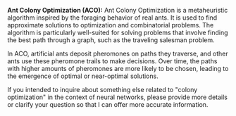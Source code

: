 **Ant Colony Optimization (ACO):**
Ant Colony Optimization is a metaheuristic algorithm inspired by the foraging behavior of real ants. It is used to find approximate solutions to optimization and combinatorial problems. The algorithm is particularly well-suited for solving problems that involve finding the best path through a graph, such as the traveling salesman problem.

In ACO, artificial ants deposit pheromones on paths they traverse, and other ants use these pheromone trails to make decisions. Over time, the paths with higher amounts of pheromones are more likely to be chosen, leading to the emergence of optimal or near-optimal solutions.

If you intended to inquire about something else related to "colony optimization" in the context of neural networks, please provide more details or clarify your question so that I can offer more accurate information.